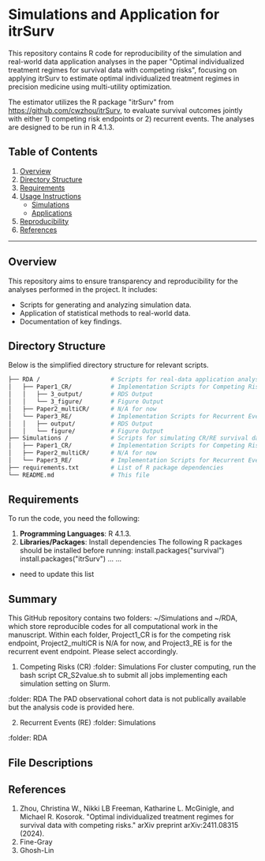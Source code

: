 # Simulations and Application for itrSurv

This repository contains R code for reproducibility of the simulation and real-world data application analyses in the paper "Optimal individualized treatment regimes for survival data with competing risks", focusing on applying itrSurv to estimate optimal individualized treatment regimes in precision medicine using multi-utility optimization.

The estimator utilizes the R package "itrSurv" from https://github.com/cwzhou/itrSurv, to evaluate survival outcomes jointly with either 1) competing risk endpoints or 2) recurrent events. The analyses are designed to be run in R 4.1.3.

## Table of Contents
1. [Overview](#overview)
2. [Directory Structure](#directory-structure)
3. [Requirements](#requirements)
4. [Usage Instructions](#usage-instructions)
   - [Simulations](#simulations)
   - [Applications](#applications)
5. [Reproducibility](#reproducibility)
6. [References](#references)
---

## Overview
This repository aims to ensure transparency and reproducibility for the analyses performed in the project. It includes:
- Scripts for generating and analyzing simulation data.
- Application of statistical methods to real-world data.
- Documentation of key findings.

## Directory Structure

Below is the simplified directory structure for relevant scripts.
```bash
├── RDA /                    # Scripts for real-data application analyses  
│   ├── Paper1_CR/           # Implementation Scripts for Competing Risk Endpoint  
│   │   ├── 3_output/        # RDS Output  
│   │   └── 3_figure/        # Figure Output  
│   ├── Paper2_multiCR/      # N/A for now 
│   └── Paper3_RE/           # Implementation Scripts for Recurrent Event Endpoint 
│   │   ├── output/          # RDS Output  
│   │   └── figure/          # Figure Output 
├── Simulations /            # Scripts for simulating CR/RE survival data and analyses  
│   ├── Paper1_CR/           # Implementation Scripts for Competing Risk Datasets
│   ├── Paper2_multiCR/      # N/A for now
│   └── Paper3_RE/           # Implementation Scripts for Recurrent Event
├── requirements.txt         # List of R package dependencies  
└── README.md                # This file  
```

## Requirements
To run the code, you need the following:
1. **Programming Languages**: R 4.1.3.
2. **Libraries/Packages**: Install dependencies
The following R packages should be installed before running:
install.packages("survival")
install.packages("itrSurv")
...
...
* need to update this list

## Summary

This GitHub repository contains two folders: ~/Simulations and ~/RDA, which store reproducible codes for all computational work in the manuscript. Within each folder, Project1_CR is for the competing risk endpoint, Project2_multiCR is N/A for now, and Project3_RE is for the recurrent event endpoint. Please select accordingly.

1. Competing Risks (CR)
:folder: Simulations
For cluster computing, run the bash script CR_S2value.sh to submit all jobs implementing each simulation setting on Slurm.

:folder: RDA
The PAD observational cohort data is not publically available but the analysis code is provided here.

2. Recurrent Events (RE)
:folder: Simulations

:folder: RDA

## File Descriptions

## References
1. Zhou, Christina W., Nikki LB Freeman, Katharine L. McGinigle, and Michael R. Kosorok. "Optimal individualized treatment regimes for survival data with competing risks." arXiv preprint arXiv:2411.08315 (2024).
2. Fine-Gray
3. Ghosh-Lin
